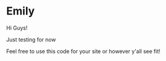 # Emily
Hi Guys!

Just testing for now

Feel free to use this code for your site or however y'all see fit! 
